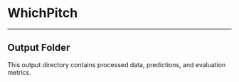 # WhichPitch
***
## Output Folder

This output directory contains processed data, predictions, and evaluation metrics.